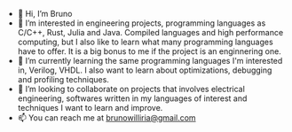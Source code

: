 - 👋 Hi, I’m Bruno
- 👀 I’m interested in engineering projects, programming languages as C/C++, Rust, Julia and Java. Compiled languages and high performance computing, but I also like to learn what many programming languages have to offer. It is a big bonus to me if the project is an enginnering one.
- 🌱 I’m currently learning the same programming languages I'm interested in, Verilog, VHDL. I also want to learn about optimizations, debugging and profiling techniques.
- 💞️ I’m looking to collaborate on projects that involves electrical engineering, softwares written in my languages of interest and techniques I want to learn and improve.
- 📫 You can reach me at brunowilliria@gmail.com
<!---
williria/williria is a ✨ special ✨ repository because its `README.md` (this file) appears on your GitHub profile.
You can click the Preview link to take a look at your changes.
--->
